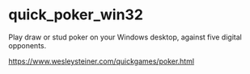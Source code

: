 # quick_poker_win32
Play draw or stud poker on your Windows desktop, against five digital opponents.

https://www.wesleysteiner.com/quickgames/poker.html
